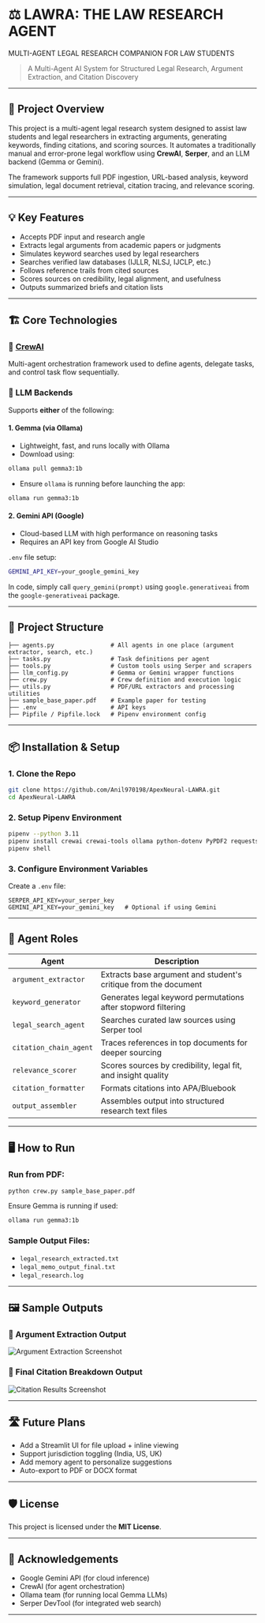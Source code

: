 # ⚖️ LAWRA: THE LAW RESEARCH AGENT
MULTI-AGENT LEGAL RESEARCH COMPANION FOR
LAW STUDENTS

> A Multi-Agent AI System for Structured Legal Research, Argument Extraction, and Citation Discovery

---

## 📘 Project Overview

This project is a multi-agent legal research system designed to assist law students and legal researchers in extracting arguments, generating keywords, finding citations, and scoring sources. It automates a traditionally manual and error-prone legal workflow using **CrewAI**, **Serper**, and an LLM backend (Gemma or Gemini).

The framework supports full PDF ingestion, URL-based analysis, keyword simulation, legal document retrieval, citation tracing, and relevance scoring.

---

## 💡 Key Features

* Accepts PDF input and research angle
* Extracts legal arguments from academic papers or judgments
* Simulates keyword searches used by legal researchers
* Searches verified law databases (IJLLR, NLSJ, IJCLP, etc.)
* Follows reference trails from cited sources
* Scores sources on credibility, legal alignment, and usefulness
* Outputs summarized briefs and citation lists

---

## 🏗️ Core Technologies

### 🔗 [CrewAI](https://docs.crewai.com)

Multi-agent orchestration framework used to define agents, delegate tasks, and control task flow sequentially.

### 🤖 LLM Backends

Supports **either** of the following:

#### 1. **Gemma (via Ollama)**

* Lightweight, fast, and runs locally with Ollama
* Download using:

```bash
ollama pull gemma3:1b
```

* Ensure `ollama` is running before launching the app:

```bash
ollama run gemma3:1b
```

#### 2. **Gemini API (Google)**

* Cloud-based LLM with high performance on reasoning tasks
* Requires an API key from Google AI Studio

`.env` file setup:

```bash
GEMINI_API_KEY=your_google_gemini_key
```

In code, simply call `query_gemini(prompt)` using `google.generativeai` from the `google-generativeai` package.

---

## 📁 Project Structure

```
├── agents.py                # All agents in one place (argument extractor, search, etc.)
├── tasks.py                 # Task definitions per agent
├── tools.py                 # Custom tools using Serper and scrapers
├── llm_config.py            # Gemma or Gemini wrapper functions
├── crew.py                  # Crew definition and execution logic
├── utils.py                 # PDF/URL extractors and processing utilities
├── sample_base_paper.pdf    # Example paper for testing
├── .env                     # API keys
├── Pipfile / Pipfile.lock   # Pipenv environment config
```

---

## 📦 Installation & Setup

### 1. Clone the Repo

```bash
git clone https://github.com/Anil970198/ApexNeural-LAWRA.git
cd ApexNeural-LAWRA
```

### 2. Setup Pipenv Environment

```bash
pipenv --python 3.11
pipenv install crewai crewai-tools ollama python-dotenv PyPDF2 requests
pipenv shell
```

### 3. Configure Environment Variables

Create a `.env` file:

```env
SERPER_API_KEY=your_serper_key
GEMINI_API_KEY=your_gemini_key   # Optional if using Gemini
```

---

## 🧠 Agent Roles

| Agent                  | Description                                                     |
| ---------------------- | --------------------------------------------------------------- |
| `argument_extractor`   | Extracts base argument and student's critique from the document |
| `keyword_generator`    | Generates legal keyword permutations after stopword filtering   |
| `legal_search_agent`   | Searches curated law sources using Serper tool                  |
| `citation_chain_agent` | Traces references in top documents for deeper sourcing          |
| `relevance_scorer`     | Scores sources by credibility, legal fit, and insight quality   |
| `citation_formatter`   | Formats citations into APA/Bluebook                             |
| `output_assembler`     | Assembles output into structured research text files            |

---

## 🖥️ How to Run

### Run from PDF:

```bash
python crew.py sample_base_paper.pdf
```

Ensure Gemma is running if used:

```bash
ollama run gemma3:1b
```

### Sample Output Files:

* `legal_research_extracted.txt`
* `legal_memo_output_final.txt`
* `legal_research.log`

---

## 🖼️ Sample Outputs

### 📌 Argument Extraction Output

![Argument Extraction Screenshot](https://github.com/Anil970198/ApexNeural-LAWRA/blob/main/home%20screen.png?raw=true)

### 📌 Final Citation Breakdown Output

![Citation Results Screenshot](https://github.com/Anil970198/ApexNeural-LAWRA/blob/main/results.png?raw=true)


---

## 🛣️ Future Plans

* Add a Streamlit UI for file upload + inline viewing
* Support jurisdiction toggling (India, US, UK)
* Add memory agent to personalize suggestions
* Auto-export to PDF or DOCX format

---

## 🛡️ License

This project is licensed under the **MIT License**.

---

## 🙌 Acknowledgements

* Google Gemini API (for cloud inference)
* CrewAI (for agent orchestration)
* Ollama team (for running local Gemma LLMs)
* Serper DevTool (for integrated web search)

---
